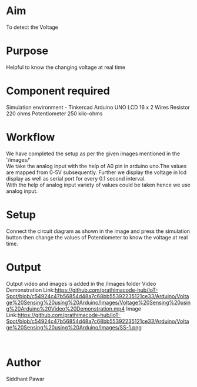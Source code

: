 # Aim
To detect the Voltage
<br>

# Purpose
Helpful to know the changing voltage at real time
<br>

# Component required
Simulation environment - Tinkercad
Arduino UNO
LCD 16 x 2 
Wires
Resistor 220 ohms 
Potentiometer 250 kilo-ohms
<br>


# Workflow
We have completed the setup as per the given images mentioned in the '/images/'<br>
We take the analog input with the help of A0 pin in arduino uno.The values are mapped from 0-5V subsequently. Further we display the voltage in lcd display as well as serial port for every 0.1 second interval.<br>With the help of analog input variety of values could be taken hence we use analog input.
<br>

# Setup 
Connect the circuit diagram as shown in the image and press the simulation button then change the values of Potentiometer to know the voltage at real time.

# Output

Output video and images is added in the /images folder
Video Demonstration Link:https://github.com/prathimacode-hub/IoT-Spot/blob/c54924c47b56854d48a7c68bb55392235121ce33/Arduino/Voltage%20Sensing%20using%20Arduino/Images/Voltage%20Sensing%20using%20Arduino%20Video%20Demonstration.mp4
Image Link:https://github.com/prathimacode-hub/IoT-Spot/blob/c54924c47b56854d48a7c68bb55392235121ce33/Arduino/Voltage%20Sensing%20using%20Arduino/Images/SS-1.png

<br>

# Author
Siddhant Pawar
